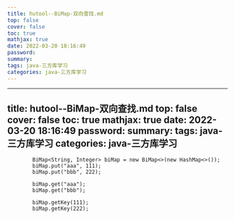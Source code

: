 ```yaml
---
title: hutool--BiMap-双向查找.md
top: false
cover: false
toc: true
mathjax: true
date: 2022-03-20 18:16:49
password:
summary:
tags: java-三方库学习
categories: java-三方库学习
---
```

---
title: hutool--BiMap-双向查找.md
top: false
cover: false
toc: true
mathjax: true
date: 2022-03-20 18:16:49
password:
summary:
tags: java-三方库学习
categories: java-三方库学习
---
~~~
        BiMap<String, Integer> biMap = new BiMap<>(new HashMap<>());
        biMap.put("aaa", 111);
        biMap.put("bbb", 222);

        biMap.get("aaa");
        biMap.get("bbb");

        biMap.getKey(111);
        biMap.getKey(222);
~~~
